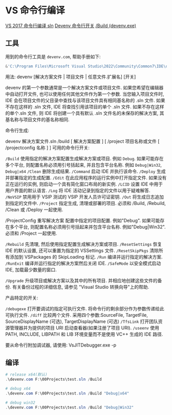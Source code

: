 # VS 命令行编译

[VS 2017 命令行编译 sln](https://blog.csdn.net/guo_lei_lamant/article/details/108713255)
[Devenv 命令行开关](https://learn.microsoft.com/zh-cn/visualstudio/ide/reference/devenv-command-line-switches?view=vs-2022)
[/Build (devenv.exe)](https://learn.microsoft.com/zh-cn/visualstudio/ide/reference/build-devenv-exe?source=recommendations&view=vs-2022)

## 工具

用到的命令行工具是 `devenv.com`, 帮助手册如下:

```powershell
&'C:\Program Files\Microsoft Visual Studio\2022\Community\Common7\IDE\devenv.com' /?
```

用法:
devenv [解决方案文件 | 项目文件 | 任意文件.扩展名] [开关]

devenv 的第一个参数通常是一个解决方案文件或项目文件.
如果您希望在编辑器中自动打开文件,
也可以使用任何其他文件作为第一个参数.
当您输入项目文件时,
IDE 会在项目文件的父目录中查找与该项目文件具有相同基名称的 .sln 文件.
如果不存在这样的 .sln 文件,
IDE 将查找引用该项目的单个 .sln 文件.
如果不存在这样的单个.sln 文件,
则 IDE 将创建一个具有默认 .sln 文件名的未保存的解决方案,
其基名称与项目文件的基名称相同.

命令行生成:

devenv 解决方案文件.sln /build [ 解决方案配置 ] [ /project 项目名称或文件 [ /projectconfig 名称 ] ]
可用的命令行开关:

`/Build`          使用指定的解决方案配置生成解决方案或项目.
例如 `Debug`. 如果可能存在多个平台, 则配置名称必须用引号括起来, 并且包含平台名称. 例如 `Debug|Win32`, `Debug|x64`
`/Clean`          删除生成结果.
`/Command`        启动 IDE 并执行该命令.
`/Deploy`         生成并部署指定的生成配置.
`/Edit`           在此应用程序的运行实例中打开指定文件. 如果没有正在运行的实例, 则启动一个具有简化窗口布局的新实例.
`/LCID`           设置 IDE 中用于用户界面的默认语言.
`/Log`            将 IDE 活动记录到指定的文件以用于疑难解答.
`/NoVSIP`         禁用用于 VSIP 测试的 VSIP 开发人员许可证密钥.
`/Out`            将生成日志追加到指定的文件中.
`/Project`        指定生成, 清理或部署的项目. 必须和 /Build, /Rebuild, /Clean 或 /Deploy 一起使用.

/ProjectConfig  重写解决方案 配置中指定的项目配置. 例如"Debug".
如果可能存在多个平台, 则配置名称必须用引号括起来并包含平台名称.
例如"Debug|Win32". 必须和 /Project 一起使用.

`/Rebuild`        先清理, 然后使用指定配置生成解决方案或项目.
`/ResetSettings`  恢复 IDE 的默认设置, 还可以重置为指定的 VSSettings 文件.
`/ResetSkipPkgs`  清除所有添加到 VSPackages 的 SkipLoading 标记.
`/Run`            编译并运行指定的解决方案.
`/RunExit`        编译并运行指定的解决方案然后关闭 IDE.
`/SafeMode`       以安全模式启动 IDE, 加载最少数量的窗口.

`/Upgrade`        升级项目或解决方案以及其中的所有项目. 并相应地创建这些文件的备份.
有关备份过程的详细信息, 请参见 "Visual Studio 转换向导"上的帮助.

产品特定的开关:

`/debugexe`       打开要调试的指定可执行文件. 将命令行的剩余部分作为参数传递给此可执行文件.
`/diff`           比较两个文件.  采用四个参数:SourceFile, TargetFile, SourceDisplayName (可选),
                TargetDisplayName (可选)
`/TfsLink`        打开团队资源管理器并为提供的项目 URI 启动查看器(如果注册了项目 URI).
`/useenv`        使用 PATH, INCLUDE, LIBPATH 和 LIB 环境变量而不是使用 VC++ 生成的 IDE 路径.

要从命令行附加调试器, 请使用:
VsJITDebugger.exe -p <pid>

## 编译

```powershell
# release x64(默认)
.\devenv.com F:\00Projects\test.sln /Build

# debug x64
.\devenv.com F:\00Projects\test.sln /Build "Debug|x64"

# debug win32
.\devenv.com F:\00Projects\test.sln /Build "Debug|Win32"
```
